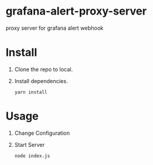 # grafana-alert-proxy-server
proxy server for grafana alert webhook

# Install
1. Clone the repo to local.

2. Install dependencies.
    ```
    yarn install
    ```
# Usage 

1. Change Configuration

2. Start Server
    ```
    node index.js
    ```

